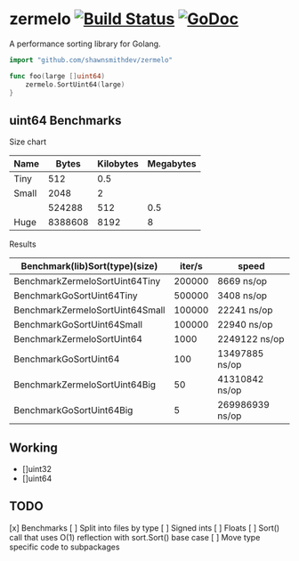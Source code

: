 zermelo [![Build Status](https://travis-ci.org/shawnsmithdev/zermelo.svg)](https://travis-ci.org/shawnsmithdev/zermelo) [![GoDoc](https://godoc.org/github.com/shawnsmithdev/zermelo?status.png)](https://godoc.org/github.com/shawnsmithdev/zermelo)
=========

A performance sorting library for Golang.

```go
import "github.com/shawnsmithdev/zermelo"

func foo(large []uint64)
    zermelo.SortUint64(large)
}
```

uint64 Benchmarks
-----------------

Size chart

|Name | Bytes | Kilobytes | Megabytes|
|-----|-------|-----------|----------|
|Tiny |512    |   0.5     |          |
|Small|2048   |   2       |          |
|     |524288 |   512     |   0.5    |
|Huge |8388608|   8192    |   8      |

Results

| Benchmark(lib)Sort(type)(size)  | iter/s  |      speed      |
|---------------------------------|---------|-----------------|
| BenchmarkZermeloSortUint64Tiny  | 200000  |      8669 ns/op |
| BenchmarkGoSortUint64Tiny       | 500000  |      3408 ns/op |
| BenchmarkZermeloSortUint64Small | 100000  |     22241 ns/op |
| BenchmarkGoSortUint64Small      | 100000  |     22940 ns/op |
| BenchmarkZermeloSortUint64      |   1000  |   2249122 ns/op |
| BenchmarkGoSortUint64           |    100  |  13497885 ns/op |
| BenchmarkZermeloSortUint64Big   |     50  |  41310842 ns/op |
| BenchmarkGoSortUint64Big        |      5  | 269986939 ns/op |

Working
-------

* []uint32
* []uint64

TODO
----
[x] Benchmarks
[ ] Split into files by type
[ ] Signed ints
[ ] Floats
[ ] Sort() call that uses O(1) reflection with sort.Sort() base case
[ ] Move type specific code to subpackages

